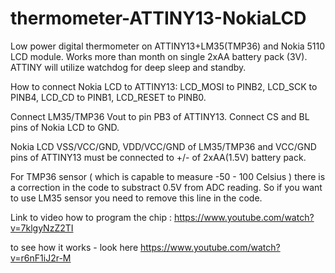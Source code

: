 # thermometer-ATTINY13-NokiaLCD
Low power digital thermometer on ATTINY13+LM35(TMP36) and Nokia 5110 LCD module. Works more than month on single 2xAA battery pack (3V). ATTINY will utilize watchdog for deep sleep and standby.

How to connect Nokia LCD to ATTINY13: LCD_MOSI to PINB2, LCD_SCK to PINB4, LCD_CD to PINB1, LCD_RESET to PINB0. 

Connect LM35/TMP36 Vout to pin PB3 of ATTINY13. Connect CS and BL pins of Nokia LCD to GND.

Nokia LCD VSS/VCC/GND, VDD/VCC/GND of LM35/TMP36 and VCC/GND pins of ATTINY13 must be connected to +/- of 2xAA(1.5V) battery pack.

For TMP36 sensor ( which is capable to measure -50 - 100 Celsius ) there is a correction in the code to substract 0.5V from ADC reading. So if you want to use LM35 sensor you need to remove this line in the code.

Link to video how to program the chip : https://www.youtube.com/watch?v=7klgyNzZ2TI

to see how it works - look here https://www.youtube.com/watch?v=r6nF1iJ2r-M
